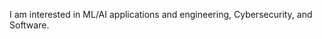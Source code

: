 I am interested in ML/AI applications and engineering, Cybersecurity, and Software. 

<!---
silentlayer/silentlayer is a ✨ special ✨ repository because its `README.md` (this file) appears on your GitHub profile.
You can click the Preview link to take a look at your changes.
--->
